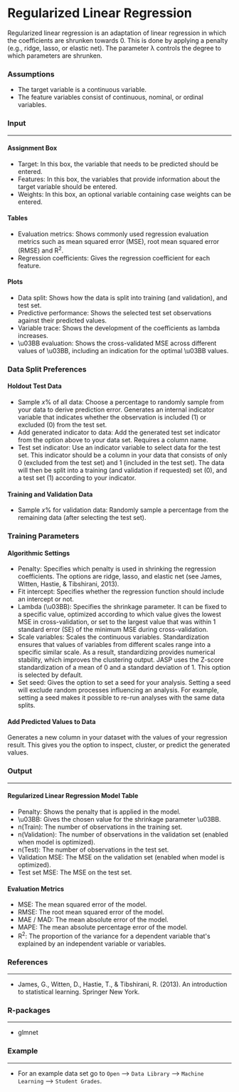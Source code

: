 Regularized Linear Regression
==========================

Regularized linear regression is an adaptation of linear regression in which the coefficients are shrunken towards 0. This is done by applying a penalty (e.g., ridge, lasso, or elastic net). The parameter λ controls the degree to which parameters are shrunken.

### Assumptions
- The target variable is a continuous variable.
- The feature variables consist of continuous, nominal, or ordinal variables.

### Input 
-------

#### Assignment Box 
- Target: In this box, the variable that needs to be predicted should be entered. 
- Features: In this box, the variables that provide information about the target variable should be entered. 
- Weights: In this box, an optional variable containing case weights can be entered.

#### Tables  
- Evaluation metrics: Shows commonly used regression evaluation metrics such as mean squared error (MSE), root mean squared error (RMSE) and R<sup>2</sup>.
- Regression coefficients: Gives the regression coefficient for each feature.

#### Plots
- Data split: Shows how the data is split into training (and validation), and test set.
- Predictive performance: Shows the selected test set observations against their predicted values.
- Variable trace: Shows the development of the coefficients as lambda increases.
- \u03BB evaluation: Shows the cross-validated MSE across different values of \u03BB, including an indication for the optimal \u03BB values.

### Data Split Preferences
#### Holdout Test Data
- Sample *x*% of all data: Choose a percentage to randomly sample from your data to derive prediction error. Generates an internal indicator variable that indicates whether the observation is included (1) or excluded (0) from the test set.
- Add generated indicator to data: Add the generated test set indicator from the option above to your data set. Requires a column name.
- Test set indicator: Use an indicator variable to select data for the test set. This indicator should be a column in your data that consists of only 0 (excluded from the test set) and 1 (included in the test set). The data will then be split into a training (and validation if requested) set (0), and a test set (1) according to your indicator.

#### Training and Validation Data
- Sample *x*% for validation data: Randomly sample a percentage from the remaining data (after selecting the test set).

### Training Parameters 
#### Algorithmic Settings

- Penalty: Specifies which penalty is used in shrinking the regression coefficients. The options are ridge, lasso, and elastic net (see James, Witten, Hastie, & Tibshirani, 2013).
- Fit intercept: Specifies whether the regression function should include an intercept or not.
- Lambda (\u03BB): Specifies the shrinkage parameter. It can be fixed to a specific value, optimized according to which value gives the lowest MSE in cross-validation, or set to the largest value that was within 1 standard error (SE) of the minimum MSE during cross-validation.
- Scale variables: Scales the continuous variables. Standardization ensures that values of variables from different scales range into a specific similar scale. As a result, standardizing provides numerical stability, which improves the clustering output. JASP uses the Z-score standardization of a mean of 0 and a standard deviation of 1. This option is selected by default.
- Set seed: Gives the option to set a seed for your analysis. Setting a seed will exclude random processes influencing an analysis. For example, setting a seed makes it possible to re-run analyses with the same data splits.

#### Add Predicted Values to Data
Generates a new column in your dataset with the values of your regression result. This gives you the option to inspect, cluster, or predict the generated values.

### Output
-------

#### Regularized Linear Regression Model Table
- Penalty: Shows the penalty that is applied in the model.
- \u03BB: Gives the chosen value for the shrinkage parameter \u03BB.
- n(Train): The number of observations in the training set.
- n(Validation): The number of observations in the validation set (enabled when model is optimized).
- n(Test): The number of observations in the test set.
- Validation MSE: The MSE on the validation set (enabled when model is optimized).
- Test set MSE: The MSE on the test set.

#### Evaluation Metrics
- MSE: The mean squared error of the model.
- RMSE: The root mean squared error of the model.
- MAE / MAD: The mean absolute error of the model.
- MAPE: The mean absolute percentage error of the model.
- R<sup>2</sup>: The proportion of the variance for a dependent variable that's explained by an independent variable or variables.

### References
-------
- James, G., Witten, D., Hastie, T., & Tibshirani, R. (2013). An introduction to statistical learning. Springer New York.

### R-packages 
--- 
- glmnet

### Example 
--- 
- For an example data set go to `Open` --> `Data Library` --> `Machine Learning` --> `Student Grades`.  